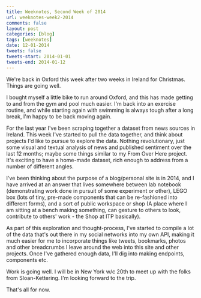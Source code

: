 ```yaml
---
title: Weeknotes, Second Week of 2014
url: weeknotes-week2-2014
comments: false
layout: post
categories: [blog]
tags: [weeknotes]
date: 12-01-2014
tweets: false
tweets-start: 2014-01-01
tweets-end: 2014-01-12
---
```

We're back in Oxford this week after two weeks in Ireland for Christmas. Things are going well. 

I bought myself a little bike to run around Oxford, and this has made getting to and from the gym and pool much easier. I'm back into an exercise routine, and while starting again with swimming is always tough after a long break, I'm happy to be back moving again. 

For the last year I've been scraping together a dataset from news sources in Ireland. This week I've started to pull the data together, and think about projects I'd like to pursue to explore the data. Nothing revolutionary, just some visual and textual analysis of news and published sentiment over the last 12 months; maybe some things similar to my From Over Here project. It's exciting to have a home-made dataset, rich enough to address from a number of different angles.

I've been thinking about the purpose of a blog/personal site is in 2014, and I have arrived at an answer that lives somewhere between lab notebook (demonstrating work done in pursuit of some experiment or other), LEGO box (lots of tiny, pre-made components that can be re-fashioned into different forms), and a sort of public workspace or shop (A place where I am sitting at a bench making something, can gesture to others to look, contribute to others' work - the Shop at ITP basically). 

As part of this exploration and thought-process, I've started to compile a lot of the data that's out there in my social networks into my own API, making it much easier for me to incorporate things like tweets, bookmarks, photos and other breadcrumbs I leave around the web into this site and other projects. Once I've gathered enough data, I'll dig into making endpoints, components etc.

Work is going well. I will be in New York w/c 20th to meet up with the folks from Sloan-Kettering. I'm looking forward to the trip.

That's all for now.
